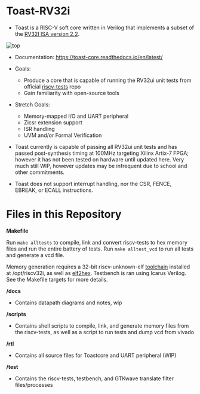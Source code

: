 # Toast-RV32i

- Toast is a RISC-V soft core written in Verilog that implements a subset of the [RV32I ISA version 2.2](https://riscv.org/wp-content/uploads/2017/05/riscv-spec-v2.2.pdf).

![top](https://github.com/georgeyhere/Toast-RV32i/blob/main/docs/images/toast_top.jpg)

- Documentation: https://toast-core.readthedocs.io/en/latest/

- Goals: 

     - Produce a core that is capable of running the RV32ui unit tests from official [riscv-tests](https://github.com/riscv/riscv-tests) repo
     - Gain familiarity with open-source tools 

- Stretch Goals:
     - Memory-mapped I/O and UART peripheral
     - Zicsr extension support
     - ISR handling
     - UVM and/or Formal Verification

- Toast currently is capable of passing all RV32ui unit tests and has passed post-synthesis timing at 100MHz targeting Xilinx Artix-7 FPGA; however it has not been tested on hardware until updated here. Very much still WIP, however updates may be infrequent due to school and other commitments.

  
- Toast does not support interrupt handling, nor the CSR, FENCE, EBREAK, or ECALL instructions.

<h1> Files in this Repository </h1>

__Makefile__

Run ```make alltests``` to compile, link and convert riscv-tests to hex memory files and run the entire battery of tests. 
Run ```make alltest_vcd``` to run all tests and generate a vcd file.

Memory generation requires a 32-bit riscv-unknown-elf [toolchain](https://github.com/cliffordwolf/picorv32#building-a-pure-rv32i-toolchain) installed at /opt/riscv32i, as well as [elf2hex](https://github.com/sifive/elf2hex). Testbench is ran using Icarus Verilog. See the Makefile targets for more details.

__/docs__
- Contains datapath diagrams and notes, wip

__/scripts__
- Contains shell scripts to compile, link, and generate memory files from the riscv-tests, as well as a script to run tests and dump vcd from vivado

__/rtl__
- Contains all source files for Toastcore and UART peripheral (WIP)

__/test__
- Contains the riscv-tests, testbench, and GTKwave translate filter files/processes





